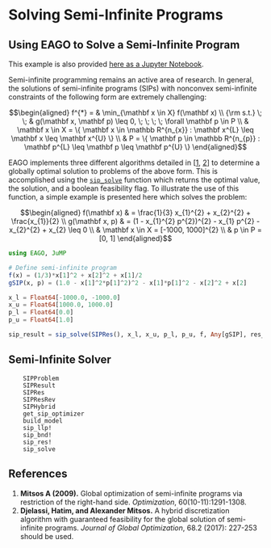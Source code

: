 # Solving Semi-Infinite Programs

## Using EAGO to Solve a Semi-Infinite Program

This example is also provided [here as a Jupyter Notebook](https://github.com/PSORLab/EAGO-notebooks/blob/master/notebooks/sip_explicit_solve.ipynb).

Semi-infinite programming remains an active area of research. In general, the solutions of semi-infinite programs (SIPs) with nonconvex semi-infinite constraints of the following form are extremely challenging:

```math
\begin{aligned}
f^{*} = & \min_{\mathbf x \in X} f(\mathbf x) \\
{\rm s.t.} \; \; & g(\mathbf x, \mathbf p) \leq 0, \; \; \; \; \forall \mathbf p \in P \\
& \mathbf x \in X = \{ \mathbf x \in \mathbb R^{n_{x}} : \mathbf x^{L} \leq \mathbf x \leq \mathbf x^{U} \} \\
& P = \{ \mathbf p \in \mathbb R^{n_{p}} : \mathbf p^{L} \leq \mathbf p \leq \mathbf p^{U} \}
\end{aligned}
```

EAGO implements three different algorithms detailed in [[1](#References), [2](#References)] to determine a globally optimal solution to problems of the above form. This is accomplished using the [`sip_solve`](@ref) function which returns the optimal value, the solution, and a boolean feasibility flag. To illustrate the use of this function, a simple example is presented here which solves the problem:

```math
\begin{aligned}
f(\mathbf x) & = \frac{1}{3} x_{1}^{2} + x_{2}^{2} + \frac{x_{1}}{2} \\
g(\mathbf x, p) & = (1 - x_{1}^{2} p^{2})^{2} - x_{1} p^{2} - x_{2}^{2} + x_{2} \leq 0 \\
& \mathbf x \in X = [-1000, 1000]^{2} \\
& p \in P = [0, 1]
\end{aligned}
```

```julia
using EAGO, JuMP

# Define semi-infinite program
f(x) = (1/3)*x[1]^2 + x[2]^2 + x[1]/2
gSIP(x, p) = (1.0 - x[1]^2*p[1]^2)^2 - x[1]*p[1]^2 - x[2]^2 + x[2]

x_l = Float64[-1000.0, -1000.0]
x_u = Float64[1000.0, 1000.0]
p_l = Float64[0.0]
p_u = Float64[1.0]

sip_result = sip_solve(SIPRes(), x_l, x_u, p_l, p_u, f, Any[gSIP], res_sip_absolute_tolerance = 1E-3);
```

## Semi-Infinite Solver

```@docs
    SIPProblem
    SIPResult
    SIPRes
    SIPResRev
    SIPHybrid
    get_sip_optimizer
    build_model
    sip_llp!
    sip_bnd!
    sip_res!
    sip_solve
```

## References

1. **Mitsos A (2009).** Global optimization of semi-infinite programs via restriction of the right-hand side. *Optimization*, 60(10-11):1291-1308.
2. **Djelassi, Hatim, and Alexander Mitsos.** A hybrid discretization algorithm with guaranteed feasibility for the global solution of semi-infinite programs. *Journal of Global Optimization*, 68.2 (2017): 227-253 should be used.
